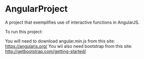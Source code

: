 # AngularProject

A project that exemplifies use of interactive functions in AngularJS. 

To run this project:

You will need to download angular.min.js from this site: https://angularjs.org/
You wil also need bootstrap from this site: http://getbootstrap.com/getting-started/
